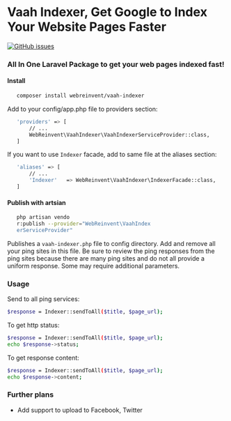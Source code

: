 Vaah Indexer, Get Google to Index Your Website Pages Faster
=====================================================

[![GitHub issues](https://img.shields.io/github/issues/webreinvent/vaah-indexer.svg)](https://github.com/webreinvent/vaah-indexer/issues)


### All In One Laravel Package to get your web pages indexed fast!

#### Install
```bash
   composer install webreinvent/vaah-indexer
```
 
Add to your config/app.php file to providers section:

```bash
   'providers' => [
       // ...
       WebReinvent\VaahIndexer\VaahIndexerServiceProvider::class,
   ]
```

If you want to use ```Indexer``` facade, add to same file at the aliases section:

```bash
   'aliases' => [
       // ...
       'Indexer'   => WebReinvent\VaahIndexer\IndexerFacade::class,
   ]
```

#### Publish with artsian

```bash
   php artisan vendo
   r:publish --provider="WebReinvent\VaahIndex
   erServiceProvider"
```

Publishes a ```vaah-indexer.php``` file to config directory. Add and remove all your ping sites in this file. Be sure to review the ping responses from the ping sites because there are many ping sites and do not all provide a uniform response. Some may require additional parameters.


### Usage

Send to all ping services:
```bash
$response = Indexer::sendToAll($title, $page_url);
```

To get http status:
```bash
$response = Indexer::sendToAll($title, $page_url);
echo $response->status;
```

To get response content:
```bash
$response = Indexer::sendToAll($title, $page_url);
echo $response->content;
```

### Further plans
- Add support to upload to Facebook, Twitter
